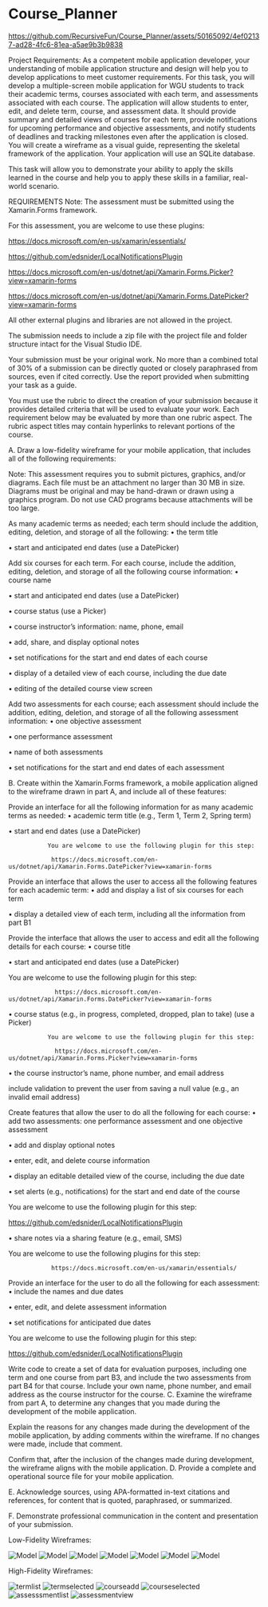 # Course_Planner

https://github.com/RecursiveFun/Course_Planner/assets/50165092/4ef02137-ad28-4fc6-81ea-a5ae9b3b9838

Project Requirements:
As a competent mobile application developer, your understanding of mobile application structure and design will help you to develop applications to meet customer requirements.
For this task, you will develop a multiple-screen mobile application for WGU students to track their academic terms, courses associated with each term, and assessments associated with each course. The application will allow students to enter, edit, and delete term, course, and assessment data. It should provide summary and detailed views of courses for each term, provide notifications for upcoming performance and objective assessments, and notify students of deadlines and tracking milestones even after the application is closed. You will create a wireframe as a visual guide, representing the skeletal framework of the application. Your application will use an SQLite database.

This task will allow you to demonstrate your ability to apply the skills learned in the course and help you to apply these skills in a familiar, real-world scenario.

REQUIREMENTS Note: The assessment must be submitted using the Xamarin.Forms framework.

For this assessment, you are welcome to use these plugins:

https://docs.microsoft.com/en-us/xamarin/essentials/

https://github.com/edsnider/LocalNotificationsPlugin

https://docs.microsoft.com/en-us/dotnet/api/Xamarin.Forms.Picker?view=xamarin-forms

https://docs.microsoft.com/en-us/dotnet/api/Xamarin.Forms.DatePicker?view=xamarin-forms

All other external plugins and libraries are not allowed in the project.

The submission needs to include a zip file with the project file and folder structure intact for the Visual Studio IDE.

Your submission must be your original work. No more than a combined total of 30% of a submission can be directly quoted or closely paraphrased from sources, even if cited correctly. Use the report provided when submitting your task as a guide.

You must use the rubric to direct the creation of your submission because it provides detailed criteria that will be used to evaluate your work. Each requirement below may be evaluated by more than one rubric aspect. The rubric aspect titles may contain hyperlinks to relevant portions of the course.

A. Draw a low-fidelity wireframe for your mobile application, that includes all of the following requirements:

Note: This assessment requires you to submit pictures, graphics, and/or diagrams. Each file must be an attachment no larger than 30 MB in size. Diagrams must be original and may be hand-drawn or drawn using a graphics program. Do not use CAD programs because attachments will be too large.

As many academic terms as needed; each term should include the addition, editing, deletion, and storage of all the following:
• the term title

• start and anticipated end dates (use a DatePicker)

Add six courses for each term. For each course, include the addition, editing, deletion, and storage of all the following course information:
• course name

• start and anticipated end dates (use a DatePicker)

• course status (use a Picker)

• course instructor’s information: name, phone, email

• add, share, and display optional notes

• set notifications for the start and end dates of each course

• display of a detailed view of each course, including the due date

• editing of the detailed course view screen

Add two assessments for each course; each assessment should include the addition, editing, deletion, and storage of all the following assessment information:
• one objective assessment

• one performance assessment

• name of both assessments

• set notifications for the start and end dates of each assessment

B. Create within the Xamarin.Forms framework, a mobile application aligned to the wireframe drawn in part A, and include all of these features:

Provide an interface for all the following information for as many academic terms as needed:
• academic term title (e.g., Term 1, Term 2, Spring term)

• start and end dates (use a DatePicker)

               You are welcome to use the following plugin for this step:

                https://docs.microsoft.com/en-us/dotnet/api/Xamarin.Forms.DatePicker?view=xamarin-forms

Provide an interface that allows the user to access all the following features for each academic term:
• add and display a list of six courses for each term

• display a detailed view of each term, including all the information from part B1

Provide the interface that allows the user to access and edit all the following details for each course:
• course title

• start and anticipated end dates (use a DatePicker)

You are welcome to use the following plugin for this step:

                 https://docs.microsoft.com/en-us/dotnet/api/Xamarin.Forms.DatePicker?view=xamarin-forms
• course status (e.g., in progress, completed, dropped, plan to take) (use a Picker)

               You are welcome to use the following plugin for this step:

                 https://docs.microsoft.com/en-us/dotnet/api/Xamarin.Forms.Picker?view=xamarin-forms
• the course instructor’s name, phone number, and email address

include validation to prevent the user from saving a null value (e.g., an invalid email address)

Create features that allow the user to do all the following for each course:
• add two assessments: one performance assessment and one objective assessment

• add and display optional notes

• enter, edit, and delete course information

• display an editable detailed view of the course, including the due date

• set alerts (e.g., notifications) for the start and end date of the course

You are welcome to use the following plugin for this step:

https://github.com/edsnider/LocalNotificationsPlugin

• share notes via a sharing feature (e.g., email, SMS)

You are welcome to use the following plugins for this step:

                https://docs.microsoft.com/en-us/xamarin/essentials/

Provide an interface for the user to do all the following for each assessment:
• include the names and due dates

• enter, edit, and delete assessment information

• set notifications for anticipated due dates

You are welcome to use the following plugin for this step:

https://github.com/edsnider/LocalNotificationsPlugin

Write code to create a set of data for evaluation purposes, including one term and one course from part B3, and include the two assessments from part B4 for that course. Include your own name, phone number, and email address as the course instructor for the course.
C. Examine the wireframe from part A, to determine any changes that you made during the development of the mobile application.

Explain the reasons for any changes made during the development of the mobile application, by adding comments within the wireframe. If no changes were made, include that comment.

Confirm that, after the inclusion of the changes made during development, the wireframe aligns with the mobile application.
D. Provide a complete and operational source file for your mobile application.

E. Acknowledge sources, using APA-formatted in-text citations and references, for content that is quoted, paraphrased, or summarized.

F. Demonstrate professional communication in the content and presentation of your submission.

Low-Fidelity Wireframes:


![Model](https://github.com/RecursiveFun/Course_Planner/blob/main/course_planner_home_updated.jpg?raw=true)
![Model](https://github.com/RecursiveFun/Course_Planner/blob/main/course_planner_term_add.png)
![Model](https://github.com/RecursiveFun/Course_Planner/blob/main/course_planner_term_updated.png?raw=true)
![Model](https://github.com/RecursiveFun/Course_Planner/blob/main/course_planner_course_add.png?raw=true)
![Model](https://github.com/RecursiveFun/Course_Planner/assets/50165092/0f27a321-9814-4c3b-883b-0a7438a8f192)
![Model](https://github.com/RecursiveFun/Course_Planner/blob/main/course_planner_assessment_add.png?raw=true)
![Model](https://github.com/RecursiveFun/Course_Planner/blob/main/course_planner_assessment_updated.png?raw=true)


High-Fidelity Wireframes:

![termlist](https://github.com/RecursiveFun/Course_Planner/assets/50165092/4d765dcf-20b4-4aee-88e4-496287a026cf)
![termselected](https://github.com/RecursiveFun/Course_Planner/assets/50165092/a96b1f68-019a-4e3e-83ed-9a4fd3a3ddb7)
![courseadd](https://github.com/RecursiveFun/Course_Planner/assets/50165092/81050935-81d3-4008-b7bf-154eb06cfb79)
![courseselected](https://github.com/RecursiveFun/Course_Planner/assets/50165092/415808f4-4463-4c23-bf1b-3f5ac4016a46)
![assesssmentlist](https://github.com/RecursiveFun/Course_Planner/assets/50165092/14ba4b4f-499a-4080-aa9a-87d4e955ba09)
![assessmentview](https://github.com/RecursiveFun/Course_Planner/assets/50165092/ce58743b-0694-4a0f-9a2e-4b20373e9fea)
